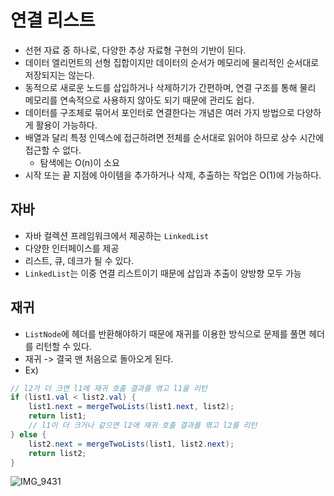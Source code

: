 # 연결 리스트
- 선현 자료 중 하나로, 다양한 추상 자료형 구현의 기반이 된다.
- 데이터 엘리먼트의 선형 집합이지만 데이터의 순서가 메모리에 물리적인 순서대로 저장되지는 않는다.
- 동적으로 새로운 노드를 삽입하거나 삭제하기가 간편하며, 연결 구조를 통해 물리 메모리를 연속적으로 사용하지 않아도 되기 때문에 관리도 쉽다.
- 데이터를 구조체로 묶어서 포인터로 연결한다는 개념은 여러 가지 방법으로 다양하게 활용이 가능하다.
- 배열과 달리 특정 인덱스에 접근하려면 전체를 순서대로 읽어야 하므로 상수 시간에 접근할 수 없다.
  - 탐색에는 O(n)이 소요
- 시작 또는 끝 지점에 아이템을 추가하거나 삭제, 추출하는 작업은 O(1)에 가능하다.
## 자바
- 자바 컬렉션 프레임워크에서 제공하는 `LinkedList`
- 다양한 인터페이스를 제공
- 리스트, 큐, 데크가 될 수 있다.
- `LinkedList`는 이중 연결 리스트이기 때문에 삽입과 추출이 양방향 모두 가능
## 재귀
- `ListNode`에 헤더를 반환해야하기 때문에 재귀를 이용한 방식으로 문제를 풀면 헤더를 리턴할 수 있다.
- 재귀 -> 결국 맨 처음으로 돌아오게 된다.
- Ex)
```java
// l2가 더 크면 l1에 재귀 호출 결과를 엮고 l1을 리턴
if (list1.val < list2.val) {
	list1.next = mergeTwoLists(list1.next, list2);
	return list1;
	// l1이 더 크거나 같으면 l2에 재귀 호출 결과를 엮고 l2를 리턴
} else {
	list2.next = mergeTwoLists(list1, list2.next);
	return list2;
}
```
![IMG_9431](https://github.com/UMC-CON/CON-Server/assets/107318116/8bd03505-0f63-4854-b7d0-ac8420b1595f)
  